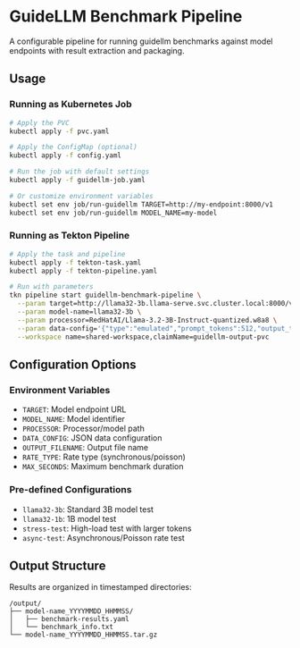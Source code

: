 # GuideLLM Benchmark Pipeline

A configurable pipeline for running guidellm benchmarks against model endpoints with result extraction and packaging.

## Usage

### Running as Kubernetes Job

```bash
# Apply the PVC
kubectl apply -f pvc.yaml

# Apply the ConfigMap (optional)
kubectl apply -f config.yaml

# Run the job with default settings
kubectl apply -f guidellm-job.yaml

# Or customize environment variables
kubectl set env job/run-guidellm TARGET=http://my-endpoint:8000/v1
kubectl set env job/run-guidellm MODEL_NAME=my-model
```

### Running as Tekton Pipeline

```bash
# Apply the task and pipeline
kubectl apply -f tekton-task.yaml
kubectl apply -f tekton-pipeline.yaml

# Run with parameters
tkn pipeline start guidellm-benchmark-pipeline \
  --param target=http://llama32-3b.llama-serve.svc.cluster.local:8000/v1 \
  --param model-name=llama32-3b \
  --param processor=RedHatAI/Llama-3.2-3B-Instruct-quantized.w8a8 \
  --param data-config='{"type":"emulated","prompt_tokens":512,"output_tokens":128}' \
  --workspace name=shared-workspace,claimName=guidellm-output-pvc
```

## Configuration Options

### Environment Variables
- `TARGET`: Model endpoint URL
- `MODEL_NAME`: Model identifier
- `PROCESSOR`: Processor/model path
- `DATA_CONFIG`: JSON data configuration
- `OUTPUT_FILENAME`: Output file name
- `RATE_TYPE`: Rate type (synchronous/poisson)
- `MAX_SECONDS`: Maximum benchmark duration

### Pre-defined Configurations
- `llama32-3b`: Standard 3B model test
- `llama32-1b`: 1B model test
- `stress-test`: High-load test with larger tokens
- `async-test`: Asynchronous/Poisson rate test

## Output Structure

Results are organized in timestamped directories:
```
/output/
├── model-name_YYYYMMDD_HHMMSS/
│   ├── benchmark-results.yaml
│   └── benchmark_info.txt
└── model-name_YYYYMMDD_HHMMSS.tar.gz
```